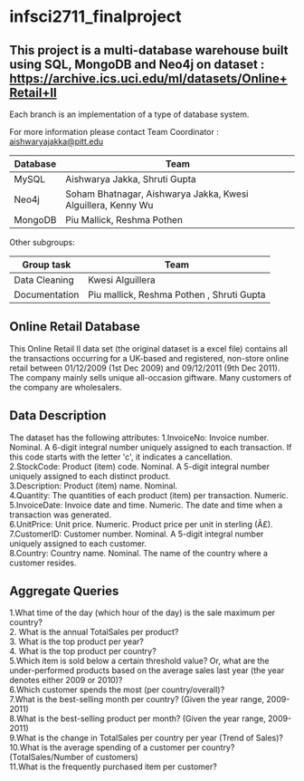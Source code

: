 # infsci2711_finalproject

## This project is a multi-database warehouse built using SQL, MongoDB and Neo4j on dataset : https://archive.ics.uci.edu/ml/datasets/Online+Retail+II

Each branch is an implementation of a type of database system.

For more information please contact Team Coordinator : aishwaryajakka@pitt.edu

|Database    | Team |
| ----------- | ----------- |
| MySQL      | Aishwarya Jakka, Shruti Gupta       |
| Neo4j   | Soham Bhatnagar, Aishwarya Jakka, Kwesi Alguillera, Kenny Wu        |
| MongoDB   |Piu Mallick, Reshma Pothen        |

Other subgroups:

|Group task    | Team |
| ----------- | ----------- |
| Data Cleaning      | Kwesi Alguillera      |
| Documentation   | Piu mallick, Reshma Pothen , Shruti Gupta       |

## Online Retail Database

This Online Retail II data set (the original dataset is a excel file) contains all the transactions occurring for a UK-based and registered, non-store online retail between 01/12/2009 (1st Dec 2009) and 09/12/2011 (9th Dec 2011). The company mainly sells unique all-occasion giftware. Many customers of the company are wholesalers.

## Data Description

The dataset has the following attributes:
1.InvoiceNo: Invoice number. Nominal. A 6-digit integral number uniquely assigned to each transaction. If this code starts with the letter 'c', it indicates a cancellation. <br/>
2.StockCode: Product (item) code. Nominal. A 5-digit integral number uniquely assigned to each distinct product.<br/>
3.Description: Product (item) name. Nominal.<br/>
4.Quantity: The quantities of each product (item) per transaction. Numeric.<br/>
5.InvoiceDate: Invoice date and time. Numeric. The date and time when a transaction was generated.<br/>
6.UnitPrice: Unit price. Numeric. Product price per unit in sterling (Â£).<br/>
7.CustomerID: Customer number. Nominal. A 5-digit integral number uniquely assigned to each customer.<br/>
8.Country: Country name. Nominal. The name of the country where a customer resides.<br/>

## Aggregate Queries

1.What time of the day (which hour of the day) is the sale maximum per country?<br/>
2. What is the annual TotalSales per product?<br/>
3. What is the top product per year?<br/>
4. What is the top product per country?<br/>
5.Which item is sold below a certain threshold value? Or, what are the under-performed products based on the average sales last year (the year denotes either 2009 or 2010)?<br/>
6.Which customer spends the most (per country/overall)?<br/>
7.What is the best-selling month per country? (Given the year range, 2009-2011)<br/>
8.What is the best-selling product per month? (Given the year range, 2009-2011)<br/>
9.What is the change in TotalSales per country per year (Trend of Sales)?<br/>
10.What is the average spending of a customer per country? (TotalSales/Number of customers)<br/>
11.What is the frequently purchased item per customer?<br/>




